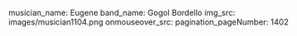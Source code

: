 musician_name: Eugene
band_name: Gogol Bordello
img_src: images/musician1104.png
onmouseover_src: 
pagination_pageNumber: 1402